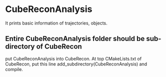 # CubeReconAnalysis
It prints basic information of trajectories, objects.
## Entire CubeReconAnalysis folder should be sub-directory of CubeRecon 
put CubeReconAnalysis into CubeRecon.
At top CMakeLists.txt of CubeRecon, put this line
    add_subdirectory(CubeReconAnalysis)
and compile.
